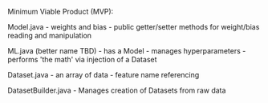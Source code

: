 Minimum Viable Product (MVP):

Model.java
    - weights and bias
    - public getter/setter methods for weight/bias reading and manipulation

ML.java (better name TBD)
    - has a Model
    - manages hyperparameters
    - performs 'the math' via injection of a Dataset

Dataset.java
    - an array of data
    - feature name referencing

DatasetBuilder.java
    - Manages creation of Datasets from raw data